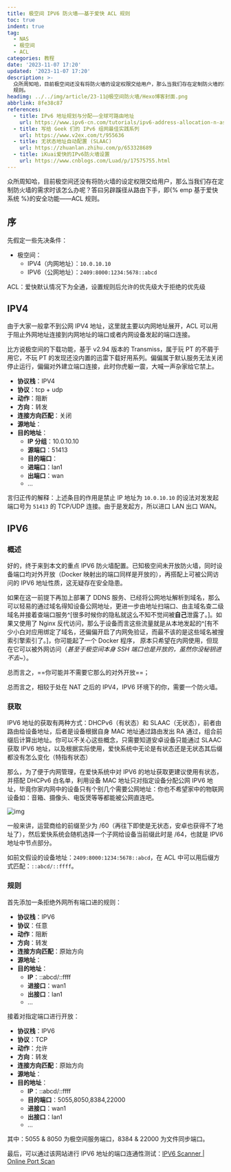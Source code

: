 ```yaml
---
title: 极空间 IPV6 防火墙——基于爱快 ACL 规则
toc: true
indent: true
tag:
  - NAS
  - 极空间
  - ACL
categories: 教程
date: '2023-11-07 17:20'
updated: '2023-11-07 17:20'
description: >-
  众所周知哈，目前极空间还没有将防火墙的设定权限交给用户，那么当我们存在定制防火墙的需求时该怎么办呢？答曰另辟蹊径从路由下手，即基于爱快系统的安全功能——ACL
  规则。
headimg: ../../img/article/23-11@极空间防火墙/Hexo博客封面.png
abbrlink: 8fe38c87
references: 
  - title: IPv6 地址规划与分配——全球可路由地址 
    url: https://www.ipv6-cn.com/tutorials/ipv6-address-allocation-n-assignment.html
  - title: 写给 Geek 们的 IPv6 组网最佳实践系列
    url: https://www.v2ex.com/t/955636
  - title: 无状态地址自动配置 (SLAAC)
    url: https://zhuanlan.zhihu.com/p/653328689
  - title: iKuai爱快的IPv6防火墙设置
    url: https://www.cnblogs.com/Luad/p/17575755.html
---
```


众所周知哈，目前极空间还没有将防火墙的设定权限交给用户，那么当我们存在定制防火墙的需求时该怎么办呢？答曰另辟蹊径从路由下手，即{% emp 基于爱快系统 %}的安全功能——ACL 规则。

## 序

先假定一些先决条件：

- 极空间：
  - IPV4（内网地址）：`10.0.10.10`
  - IPV6（公网地址）：`2409:8000:1234:5678::abcd`

ACL：爱快默认情况下为全通，设置规则后允许的优先级大于拒绝的优先级

## IPV4

由于大家一般拿不到公网 IPV4 地址，这里就主要以内网地址展开，ACL 可以用于阻止外网地址连接到内网地址的端口或者内网设备发起的端口连接。

比方说极空间的下载功能，基于 v2.94 版本的 Transmiss，属于玩 PT 的不屑于用它，不玩 PT 的发现还没内置的迅雷下载好用系列。偏偏属于默认服务无法关闭停止运行，偏偏对外建立端口连接，此时你虎躯一震，大喊一声杂家给它禁上。

- **协议栈**：IPV4
- **协议**：tcp + udp
- **动作**：阻断
- **方向**：转发
- **连接方向匹配**：关闭
- **源地址**：
- **目的地址**：
  - **IP 分组**：10.0.10.10
  - **源端口**：51413
  - **目的端口**：
  - **进端口**：lan1
  - **出端口**：wan
  - …

言归正传的解释：上述条目的作用是禁止 IP 地址为 `10.0.10.10` 的设法对发发起端口号为 `51413` 的 TCP/UDP 连接。由于是发起方，所以进口 LAN 出口 WAN。

## IPV6

### 概述

好的，终于来到本文的重点 IPV6 防火墙配置。已知极空间未开放防火墙，同时设备端口均对外开放（Docker 映射出的端口同样是开放的），再搭配上可被公网访问的 IPV6 地址性质，这无疑存在安全隐患。

如果在这一前提下再加上部署了 DDNS 服务、已经将公网地址解析到域名，那么可以轻易的通过域名得知设备公网地址，更进一步由地址扫端口、由主域名查二级域名并接着查端口服务^[很多时候你的隐私就这么不知不觉间被**自己**泄露了。]。如果又使用了 Nginx 反代访问，那么于设备而言这些流量就是从本地发起的^[有不少小白对应用绑定了域名，还偏偏开启了内网免验证，而最不该的是这些域名被搜索引擎索引了。]，你可能起了一个 Docker 程序， 原本只希望在内网使用，但现在它可以被外网访问（*甚至于极空间本身 SSH 端口也是开放的，虽然你没秘钥进不去~*）。

总而言之，==你可能并不需要它那么的对外开放==；

总而言之，相较于处在 NAT 之后的 IPV4，IPV6 环境下的你，需要一个防火墙。

### 获取

IPV6 地址的获取有两种方式：DHCPv6（有状态）和 SLAAC（无状态），前者由路由给设备地址，后者是设备根据自身 MAC 地址通过路由发出 RA 通过，组合前缀后计算出地址。你可以不关心这些概念，只需要知道安卓设备只能通过 SLAAC 获取 IPV6 地址，以及根据实际使用，爱快系统中无论是有状态还是无状态其后缀都没有怎么变化（特指有状态）

那么，为了便于内网管理，在爱快系统中对 IPV6 的地址获取更建议使用有状态，并搭配 DHCPv6 白名单，利用设备 MAC 地址只对指定设备分配公网 IPV6 地址，毕竟你家内网中的设备只有个别几个需要公网地址：你也不希望家中的物联网设备如：音箱、摄像头、电饭煲等等都能被公网直连吧。

![img](../../img/article/23-11@极空间防火墙/clip_image002.png)

一般来讲，运营商给的前缀至少为 /60（再往下即使是无状态，安卓也获得不了地址了），然后爱快系统会随机选择一个子网给设备当前缀此时是 /64，也就是 IPV6 地址中节点部分。

如前文假设的设备地址：`2409:8000:1234:5678::abcd`，在 ACL 中可以用后缀方式匹配：`::abcd/::ffff`。

### 规则

首先添加一条拒绝外网所有端口进的规则：

- **协议栈**：IPV6
- **协议**：任意
- **动作**：阻断
- **方向**：转发
- **连接方向匹配**：原始方向
- **源地址**：
- **目的地址**：
  - **IP**：::abcd/::ffff
  - **进接口**：wan1
  - **出接口**：lan1
  - …

接着对指定端口进行开放：

- **协议栈**：IPV6
- **协议**：TCP
- **动作**：允许
- **方向**：转发
- **连接方向匹配**：原始方向
- **源地址**：
- **目的地址**：
  - **IP**：::abcd/::ffff
  - **目的端口**：5055,8050,8384,22000
  - **进接口**：wan1
  - **出接口**：lan1
  - …

其中：5055 & 8050 为极空间服务端口，8384 & 22000 为文件同步端口。

最后，可以通过该网站进行 IPV6 地址的端口连通性测试：[IPV6 Scanner | Online Port Scan](http://www.ipv6scanner.com/cgi-bin/main.py)
